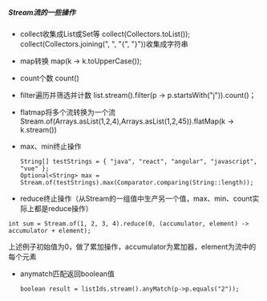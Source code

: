 ##### Stream流的一些操作

* collect收集成List或Set等    collect(Collectors.toList()); collect(Collectors.joining(", ", "{", "}"))收集成字符串

* map转换   map(k -> k.toUpperCase());

* count个数   count()

* filter遍历并筛选并计数    list.stream().filter(p -> p.startsWith("j")).count()；

* flatmap将多个流转换为一个流   Stream.of(Arrays.asList(1,2,4),Arrays.asList(1,2,45)).flatMap(k -> k.stream())

* max、min终止操作   

  ```
  String[] testStrings = { "java", "react", "angular", "javascript", "vue" };
  Optional<String> max = Stream.of(testStrings).max(Comparator.comparing(String::length));
  ```

* reduce终止操作（从Stream的一组值中生产另一个值，max、min、count实际上都是reduce操作）

```
int sum = Stream.of(1, 2, 3, 4).reduce(0, (accumulator, element) ->         accumulator + element);
```

​    上述例子初始值为0，做了累加操作，accumulator为累加器，element为流中的每个元素

* anymatch匹配返回boolean值

  ```
  boolean result = listIds.stream().anyMatch(p->p.equals("2"));
  ```